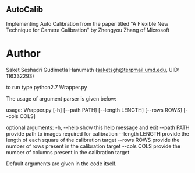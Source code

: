 ## AutoCalib
Implementing Auto Calibration from the paper titled "A Flexible New Technique for Camera Calibration" by Zhengyou Zhang of Microsoft

# Author
Saket Seshadri Gudimetla Hanumath ([saketsgh@terpmail.umd.edu](mailto:saketsgh@terpmail.umd.edu), UID: 116332293) 

to run type python2.7 Wrapper.py


The usage of argument parser is given below:

usage: Wrapper.py [-h] [--path PATH] [--length LENGTH] [--rows ROWS] [--cols COLS]

optional arguments:
  -h, --help       show this help message and exit
  --path PATH   provide path to images required for calibration
  --length LENGTH  provide the length of each square of the calibration target
  --rows ROWS  provide the number of rows present in the calibration target
  --cols COLS      provide the number of columns present in the calibration target


Default arguments are given in the code itself. 

